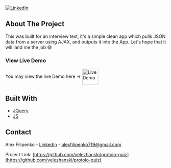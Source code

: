 [![LinkedIn][linkedin-shield]][linkedin-url]

## About The Project
This was built for an interview test, it's a simple clean app which pulls JSON data from a server using AJAX, and outputs it into the App. Let's hope that it will land me the job :smile:

### View Live Demo
You may view the live Demo here -> 
<img src="https://temudokter.netlify.com/static/media/netlify.92b6c228.png" alt="Live Demo" width="50px" height="50px" valign="middle">


## Built With
* [JQuery](https://jquery.com)
* [JS](https://www.javascript.com)


## Contact
Alex Filipenko - [LinkedIn](https://www.linkedin.com/in/afilipenko) - alexfilipenko719@gmail.com

Project Link: [https://github.com/velezhanski/protoio-quiz](https://github.com/velezhanski/protoio-quiz)


<!-- LINKS -->
[linkedin-shield]: https://img.shields.io/badge/-LinkedIn-black.svg?style=flat-square&logo=linkedin&colorB=555
[linkedin-url]: https://linkedin.com/in/afilipenko
